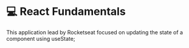 # :computer: React Fundamentals




This application lead by Rocketseat focused on updating the state of a component using useState;

